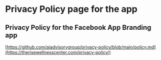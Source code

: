 # Privacy Policy page for the app

## Privacy Policy for the Facebook App Branding app
[https://github.com/aiadvisorygroup/privacy-policy/blob/main/policy.md](https://therisewellnesscenter.com/privacy-policy/)
